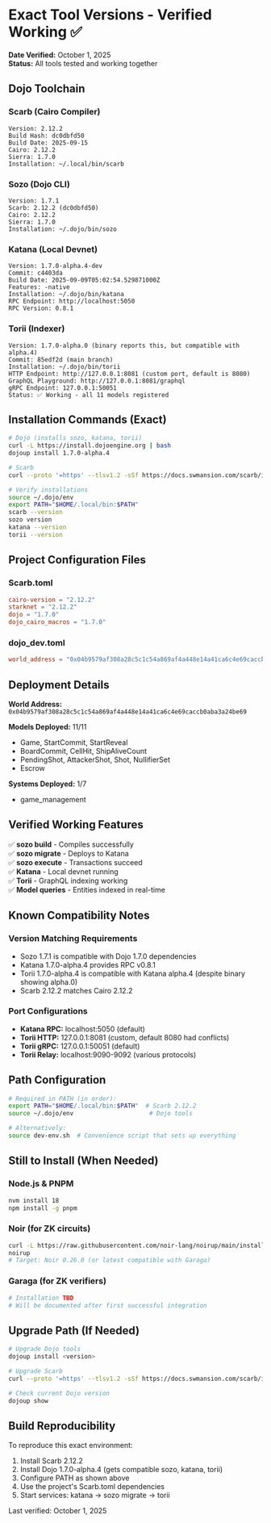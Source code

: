 # Exact Tool Versions - Verified Working ✅

**Date Verified:** October 1, 2025  
**Status:** All tools tested and working together

## Dojo Toolchain

### Scarb (Cairo Compiler)
```
Version: 2.12.2
Build Hash: dc0dbfd50
Build Date: 2025-09-15
Cairo: 2.12.2
Sierra: 1.7.0
Installation: ~/.local/bin/scarb
```

### Sozo (Dojo CLI)
```
Version: 1.7.1
Scarb: 2.12.2 (dc0dbfd50)
Cairo: 2.12.2
Sierra: 1.7.0
Installation: ~/.dojo/bin/sozo
```

### Katana (Local Devnet)
```
Version: 1.7.0-alpha.4-dev
Commit: c4403da
Build Date: 2025-09-09T05:02:54.529871000Z
Features: -native
Installation: ~/.dojo/bin/katana
RPC Endpoint: http://localhost:5050
RPC Version: 0.8.1
```

### Torii (Indexer)
```
Version: 1.7.0-alpha.0 (binary reports this, but compatible with alpha.4)
Commit: 85edf2d (main branch)
Installation: ~/.dojo/bin/torii
HTTP Endpoint: http://127.0.0.1:8081 (custom port, default is 8080)
GraphQL Playground: http://127.0.0.1:8081/graphql
gRPC Endpoint: 127.0.0.1:50051
Status: ✅ Working - all 11 models registered
```

## Installation Commands (Exact)

```bash
# Dojo (installs sozo, katana, torii)
curl -L https://install.dojoengine.org | bash
dojoup install 1.7.0-alpha.4

# Scarb
curl --proto '=https' --tlsv1.2 -sSf https://docs.swmansion.com/scarb/install.sh | sh -s -- --version 2.12.2

# Verify installations
source ~/.dojo/env
export PATH="$HOME/.local/bin:$PATH"
scarb --version
sozo version
katana --version
torii --version
```

## Project Configuration Files

### Scarb.toml
```toml
cairo-version = "2.12.2"
starknet = "2.12.2"
dojo = "1.7.0"
dojo_cairo_macros = "1.7.0"
```

### dojo_dev.toml
```toml
world_address = "0x04b9579af308a28c5c1c54a869af4a448e14a41ca6c4e69caccb0aba3a24be69"
```

## Deployment Details

**World Address:** `0x04b9579af308a28c5c1c54a869af4a448e14a41ca6c4e69caccb0aba3a24be69`

**Models Deployed:** 11/11
- Game, StartCommit, StartReveal
- BoardCommit, CellHit, ShipAliveCount  
- PendingShot, AttackerShot, Shot, NullifierSet
- Escrow

**Systems Deployed:** 1/7
- game_management

## Verified Working Features

✅ **sozo build** - Compiles successfully  
✅ **sozo migrate** - Deploys to Katana  
✅ **sozo execute** - Transactions succeed  
✅ **Katana** - Local devnet running  
✅ **Torii** - GraphQL indexing working  
✅ **Model queries** - Entities indexed in real-time  

## Known Compatibility Notes

### Version Matching Requirements
- Sozo 1.7.1 is compatible with Dojo 1.7.0 dependencies
- Katana 1.7.0-alpha.4 provides RPC v0.8.1
- Torii 1.7.0-alpha.4 is compatible with Katana alpha.4 (despite binary showing alpha.0)
- Scarb 2.12.2 matches Cairo 2.12.2

### Port Configurations
- **Katana RPC:** localhost:5050 (default)
- **Torii HTTP:** 127.0.0.1:8081 (custom, default 8080 had conflicts)
- **Torii gRPC:** 127.0.0.1:50051 (default)
- **Torii Relay:** localhost:9090-9092 (various protocols)

## Path Configuration

```bash
# Required in PATH (in order):
export PATH="$HOME/.local/bin:$PATH"  # Scarb 2.12.2
source ~/.dojo/env                     # Dojo tools

# Alternatively:
source dev-env.sh  # Convenience script that sets up everything
```

## Still to Install (When Needed)

### Node.js & PNPM
```bash
nvm install 18
npm install -g pnpm
```

### Noir (for ZK circuits)
```bash
curl -L https://raw.githubusercontent.com/noir-lang/noirup/main/install | bash
noirup
# Target: Noir 0.26.0 (or latest compatible with Garaga)
```

### Garaga (for ZK verifiers)
```bash
# Installation TBD
# Will be documented after first successful integration
```

## Upgrade Path (If Needed)

```bash
# Upgrade Dojo tools
dojoup install <version>

# Upgrade Scarb
curl --proto '=https' --tlsv1.2 -sSf https://docs.swmansion.com/scarb/install.sh | sh -s -- --version <version>

# Check current Dojo version
dojoup show
```

## Build Reproducibility

To reproduce this exact environment:

1. Install Scarb 2.12.2
2. Install Dojo 1.7.0-alpha.4 (gets compatible sozo, katana, torii)
3. Configure PATH as shown above
4. Use the project's Scarb.toml dependencies
5. Start services: katana → sozo migrate → torii

Last verified: October 1, 2025
